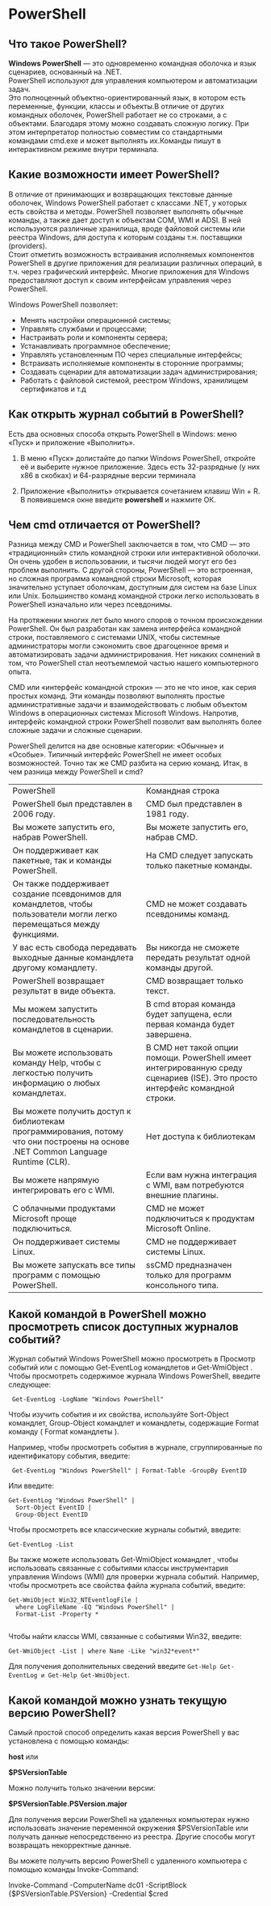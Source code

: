 # PowerShell

## Что такое PowerShell?

**Windows PowerShell** — это одновременно командная оболочка и язык сценариев, основанный на .NET.    
PowerShell используют для управления компьютером и автоматизации задач.    
Это полноценный объектно-ориентированный язык, в котором есть переменные, функции, классы и объекты.В отличие от других командных оболочек, PowerShell работает не со строками, а с объектами. Благодаря этому можно создавать сложную логику. При этом интерпретатор полностью совместим со стандартными командами cmd.exe и может выполнять их.Команды пишут в интерактивном режиме внутри терминала.

## Какие возможности имеет PowerShell?

В отличие от принимающих и возвращающих текстовые данные оболочек, Windows PowerShell работает с классами .NET, у которых есть свойства и методы. PowerShell позволяет выполнять обычные команды, а также дает доступ к объектам COM, WMI и ADSI. В ней используются различные хранилища, вроде файловой системы или реестра Windows, для доступа к которым созданы т.н. поставщики (providers).     
Стоит отметить возможность встраивания исполняемых компонентов PowerShell в другие приложения для реализации различных операций, в т.ч. через графический интерфейс. Mногие приложения для Windows предоставляют доступ к своим интерфейсам управления через PowerShell. 

Windows PowerShell позволяет:

- Менять настройки операционной системы;
- Управлять службами и процессами;
- Настраивать роли и компоненты сервера;
- Устанавливать программное обеспечение;
- Управлять установленным ПО через специальные интерфейсы;
- Встраивать исполняемые компоненты в сторонние программы;
- Создавать сценарии для автоматизации задач администрирования;
- Работать с файловой системой, реестром Windows, хранилищем сертификатов и т.д

## Как открыть журнал событий в PowerShell?

Есть два основных способа открыть PowerShell  в Windows: меню «Пуск» и приложение «Выполнить».

1. В меню «Пуск» долистайте до папки Windows PowerShell, откройте её и выберите нужное приложение. Здесь есть 32-разрядные (у них х86 в скобках) и 64-разрядные версии терминала 

2. Приложение «Выполнить» открывается сочетанием клавиш Win + R. В появившемся окне введите **powershell** и нажмите ОК.

## Чем cmd отличается от PowerShell?

Разница между CMD и PowerShell заключается в том, что CMD — это «традиционный» стиль командной строки или интерактивной оболочки. Он очень удобен в использовании, и тысячи людей могут его без проблем выполнить. С другой стороны, PowerShell — это встроенная, но сложная программа командной строки Microsoft, которая значительно уступает оболочкам, доступным для систем на базе Linux или Unix. Большинство команд командной строки легко использовать в PowerShell изначально или через псевдонимы.

На протяжении многих лет было много споров о точном происхождении PowerShell. Он был разработан как замена интерфейса командной строки, поставляемого с системами UNIX, чтобы системные администраторы могли сэкономить свое драгоценное время и автоматизировать задачи администрирования. Нет никаких сомнений в том, что PowerShell стал неотъемлемой частью нашего компьютерного опыта.

CMD или «интерфейс командной строки» — это не что иное, как серия простых команд. Эти команды позволяют выполнять простые административные задачи и взаимодействовать с любым объектом Windows в операционных системах Microsoft Windows. Напротив, интерфейс командной строки PowerShell позволит вам выполнять более сложные задачи и сложные сценарии.

PowerShell делится на две основные категории: «Обычные» и «Особые». Типичный интерфейс PowerShell не имеет особых возможностей. Точно так же CMD разбита на серию команд. Итак, в чем разница между PowerShell и cmd?

<table>
	<tbody>
		<tr>
			<td>PowerShell</td>
			<td>Командная строка</td>
		</tr>
		<tr>
			<td>PowerShell был представлен в 2006 году.	</td>
			<td>CMD был представлен в 1981 году.</td>
		</tr>
		<tr>
			<td>Вы можете запустить его, набрав PowerShell.</td>
			<td>Вы можете запустить его, набрав CMD.</td>
		</tr>
		<tr>
			<td>Он поддерживает как пакетные, так и команды PowerShell.</td>
			<td>На CMD следует запускать только пакетные команды.</td>
		</tr>
		<tr>
			<td>Он также поддерживает создание псевдонимов для командлетов, чтобы пользователи могли легко перемещаться между функциями.</td>
			<td>CMD не может создавать псевдонимы команд.</td>
		</tr>
		<tr>
			<td>У вас есть свобода передавать выходные данные командлета другому командлету.	</td>
			<td>Вы никогда не сможете передать результат одной команды другой.</td>
		</tr>
		<tr>
			<td>PowerShell возвращает результат в виде объекта.</td>
			<td>CMD возвращает только текст.
	</td>
		</tr>
		<tr>
			<td>Мы можем запустить последовательность командлетов в сценарии.</td>
			<td>В cmd вторая команда будет запущена, если первая команда будет завершена.
	</td>
		</tr>
		<tr>
			<td>Вы можете использовать команду Help, чтобы с легкостью получить информацию о любых командлетах.	</td>
			<td>В CMD нет такой опции помощи.
PowerShell имеет интегрированную среду сценариев (ISE).	Это просто интерфейс командной строки.</td>
		</tr>
		<tr>
			<td>Вы можете получить доступ к библиотекам программирования, потому что они построены на основе .NET Common Language Runtime (CLR).</td>
			<td>Нет доступа к библиотекам</td>
		</tr>
		<tr>
			<td>Вы можете напрямую интегрировать его с WMI.</td>
			<td>Если вам нужна интеграция с WMI, вам потребуются внешние плагины.</td>
		</tr>
		<tr>
			<td>С облачными продуктами Microsoft проще подключиться.</td>
			<td>CMD не может подключиться к продуктам Microsoft Online.</td>
		</tr>
		<tr>
			<td>Он поддерживает системы Linux.</td>
			<td>CMD не поддерживает системы Linux.</td>
		</tr>
		<tr>
			<td>Вы можете запускать все типы программ с помощью PowerShell.	</td>
			<td>ssCMD предназначен только для программ консольного типа.</td>
		</tr>
	</tbody>
</table>


## Какой командой в PowerShell можно просмотреть список доступных журналов событий?

Журнал событий Windows PowerShell можно просмотреть в Просмотр событий или с помощью Get-EventLog командлетов и Get-WmiObject . Чтобы просмотреть содержимое журнала Windows PowerShell, введите следующее:



` Get-EventLog -LogName "Windows PowerShell"`

Чтобы изучить события и их свойства, используйте Sort-Object командлет, Group-Object командлет и командлеты, содержащие Format команду ( Format командлеты ).

Например, чтобы просмотреть события в журнале, сгруппированные по идентификатору события, введите:

` Get-EventLog "Windows PowerShell" | Format-Table -GroupBy EventID`

Или введите:

```
Get-EventLog "Windows PowerShell" |
  Sort-Object EventID |
  Group-Object EventID
```


Чтобы просмотреть все классические журналы событий, введите:

`Get-EventLog -List`

Вы также можете использовать Get-WmiObject командлет , чтобы использовать связанные с событиями классы инструментария управления Windows (WMI) для проверки журнала событий. Например, чтобы просмотреть все свойства файла журнала событий, введите:


```
Get-WmiObject Win32_NTEventlogFile |
  where LogFileName -EQ "Windows PowerShell" |
  Format-List -Property *
  
```

Чтобы найти классы WMI, связанные с событиями Win32, введите:

`Get-WmiObject -List | where Name -Like "win32*event*"`

Для получения дополнительных сведений введите `Get-Help Get-EventLog и Get-Help Get-WmiObject`.


## Какой командой можно узнать текущую версию PowerShell?

Самый простой способ определить какая версия PowerShell у вас установлена с помощью команды:

**host**  или

**$PSVersionTable**

Можно получить только значении версии:

**$PSVersionTable.PSVersion.major**

Для получения версии PowerShell на удаленных компьютерах нужно использовать значение переменной окружения $PSVersionTable или получать данные непосредственно из реестра. Другие способы могут возвращать некорректные данные.

Вы можете получить версию PowerShell с удаленного компьютера с помощью команды Invoke-Command:

Invoke-Command -ComputerName dc01 -ScriptBlock {$PSVersionTable.PSVersion} -Credential $cred

